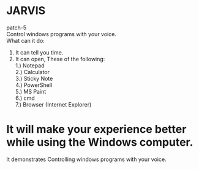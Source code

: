 # JARVIS
patch-5<br>
Control windows programs with your voice.<br>
What can it do:
1. It can tell you time.<br/>
2. It can open, These of the following:<br/>1.) Notepad<br/>
                                            2.) Calculator<br/>
                                            3.) Sticky Note<br/>
                                            4.) PowerShell<br/>
                                            5.) MS Paint<br/>
                                            6.) cmd<br/>
                                            7.) Browser (Internet Explorer)<br/>
    
It will make your experience better while using the Windows computer.
===========================================================================
It demonstrates Controlling windows programs with your voice.
